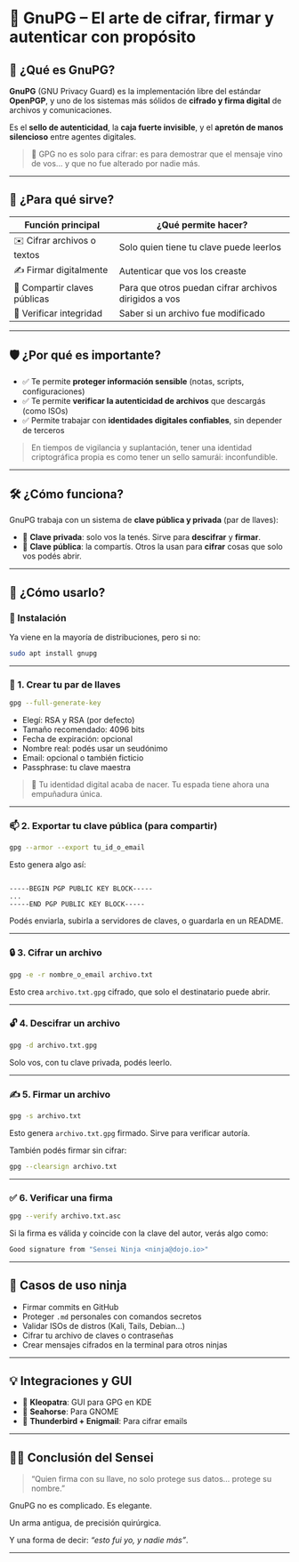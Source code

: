 # 🔐 **GnuPG – El arte de cifrar, firmar y autenticar con propósito**

## 📌 ¿Qué es GnuPG?

**GnuPG** (GNU Privacy Guard) es la implementación libre del estándar **OpenPGP**, y uno de los sistemas más sólidos de **cifrado y firma digital** de archivos y comunicaciones.

Es el **sello de autenticidad**, la **caja fuerte invisible**, y el **apretón de manos silencioso** entre agentes digitales.

> 🧠 GPG no es solo para cifrar: es para demostrar que el mensaje vino de vos... y que no fue alterado por nadie más.
> 

---

## 🧩 ¿Para qué sirve?

| Función principal | ¿Qué permite hacer? |
| --- | --- |
| ✉️ Cifrar archivos o textos | Solo quien tiene tu clave puede leerlos |
| ✍️ Firmar digitalmente | Autenticar que vos los creaste |
| 🔐 Compartir claves públicas | Para que otros puedan cifrar archivos dirigidos a vos |
| 📁 Verificar integridad | Saber si un archivo fue modificado |

---

## 🛡️ ¿Por qué es importante?

- ✅ Te permite **proteger información sensible** (notas, scripts, configuraciones)
- ✅ Te permite **verificar la autenticidad de archivos** que descargás (como ISOs)
- ✅ Permite trabajar con **identidades digitales confiables**, sin depender de terceros

> En tiempos de vigilancia y suplantación, tener una identidad criptográfica propia es como tener un sello samurái: inconfundible.
> 

---

## 🛠️ ¿Cómo funciona?

GnuPG trabaja con un sistema de **clave pública y privada** (par de llaves):

- 🔑 **Clave privada**: solo vos la tenés. Sirve para **descifrar** y **firmar**.
- 🏹 **Clave pública**: la compartís. Otros la usan para **cifrar** cosas que solo vos podés abrir.

---

## 🧱 ¿Cómo usarlo?

### 🧰 Instalación

Ya viene en la mayoría de distribuciones, pero si no:

```bash
sudo apt install gnupg
```

---

### 🔧 1. Crear tu par de llaves

```bash
gpg --full-generate-key
```

- Elegí: RSA y RSA (por defecto)
- Tamaño recomendado: 4096 bits
- Fecha de expiración: opcional
- Nombre real: podés usar un seudónimo
- Email: opcional o también ficticio
- Passphrase: tu clave maestra

> 🧠 Tu identidad digital acaba de nacer. Tu espada tiene ahora una empuñadura única.
> 

---

### 📫 2. Exportar tu clave pública (para compartir)

```bash
gpg --armor --export tu_id_o_email
```

Esto genera algo así:

```vbnet

-----BEGIN PGP PUBLIC KEY BLOCK-----
...
-----END PGP PUBLIC KEY BLOCK-----

```

Podés enviarla, subirla a servidores de claves, o guardarla en un README.

---

### 🔒 3. Cifrar un archivo

```bash
gpg -e -r nombre_o_email archivo.txt
```

Esto crea `archivo.txt.gpg` cifrado, que solo el destinatario puede abrir.

---

### 🔓 4. Descifrar un archivo

```bash
gpg -d archivo.txt.gpg
```

Solo vos, con tu clave privada, podés leerlo.

---

### ✍️ 5. Firmar un archivo

```bash
gpg -s archivo.txt
```

Esto genera `archivo.txt.gpg` firmado. Sirve para verificar autoría.

También podés firmar sin cifrar:

```bash
gpg --clearsign archivo.txt
```

---

### ✅ 6. Verificar una firma

```bash
gpg --verify archivo.txt.asc
```

Si la firma es válida y coincide con la clave del autor, verás algo como:

```bash
Good signature from "Sensei Ninja <ninja@dojo.io>"
```

---

## 🧩 Casos de uso ninja

- Firmar commits en GitHub
- Proteger `.md` personales con comandos secretos
- Validar ISOs de distros (Kali, Tails, Debian…)
- Cifrar tu archivo de claves o contraseñas
- Crear mensajes cifrados en la terminal para otros ninjas

---

## 💡 Integraciones y GUI

- 🔑 **Kleopatra**: GUI para GPG en KDE
- 🔏 **Seahorse**: Para GNOME
- 🔐 **Thunderbird + Enigmail**: Para cifrar emails

---

## 🧘‍♂️ Conclusión del Sensei

> “Quien firma con su llave, no solo protege sus datos… protege su nombre.”
> 

GnuPG no es complicado. Es elegante.

Un arma antigua, de precisión quirúrgica.

Y una forma de decir: *“esto fui yo, y nadie más”*.

---
